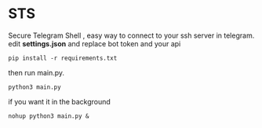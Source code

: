 # STS
Secure Telegram Shell , easy way to connect to your ssh server in telegram.
edit **settings.json** and replace bot token and your api
```
pip install -r requirements.txt
```
then run main.py.
```
python3 main.py
```
if you want it in the background
```
nohup python3 main.py &
```

